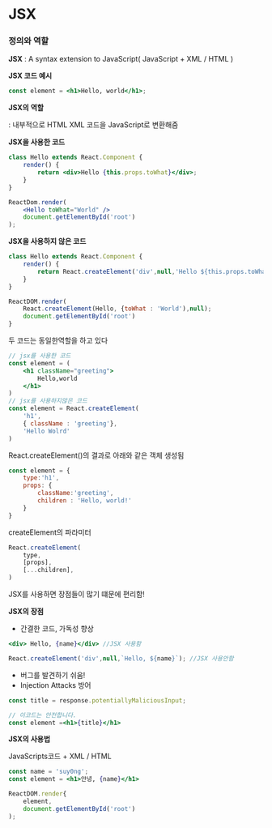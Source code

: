 # JSX

### **정의와 역할**

**JSX**  : A syntax extension to JavaScript( JavaScript + XML / HTML )

**JSX 코드 예시**

```jsx
const element = <h1>Hello, world</h1>;
```

**JSX의 역할**

: 내부적으로 HTML XML 코드을 JavaScript로 변환해줌

**JSX을 사용한 코드**

```jsx
class Hello extends React.Component {
	render() {
		return <div>Hello {this.props.toWhat}</div>;
	}
}

ReactDom.render(
	<Hello toWhat="World" />
	document.getElementById('root')
);
```

**JSX을 사용하지 않은 코드**

```jsx
class Hello extends React.Component {
	render() {
		return React.createElement('div',null,'Hello ${this.props.toWhat);
	}
}

ReactDOM.render(
	React.createElement(Hello, {toWhat : 'World'),null);
	document.getElementById('root')
}
```

두 코드는 동일한역할을 하고 있다

```jsx
// jsx를 사용한 코드
const element = (
	<h1 className="greeting">
		Hello,world
	</h1>
)
// jsx를 사용하지않은 코드
const element = React.createElement(
	'h1',
	{ className : 'greeting'},
	'Hello Wolrd'
)
```

React.createElement()의 결과로 아래와 같은 객체 생성됨

```jsx
const element = {
	type:'h1',
	props: {
		className:'greeting',
		children : 'Hello, world!'
	}
}
```

createElement의 파라미터

```jsx
React.createElement(
	type,
	[props],
	[...children],
)
```

JSX를 사용하면 장점들이 많기 떄문에 편리함!

**JSX의 장점**

- 간결한 코드, 가독성 향상

```jsx
<div> Hello, {name}</div> //JSX 사용함

React.createElement('div',null,`Hello, ${name}`); //JSX 사용안함
```

- 버그를 발견하기 쉬움!
- Injection Attacks 방어

```jsx
const title = response.potentiallyMaliciousInput;

// 이코드는 안전합니다.
const element =<h1>{title}</h1>
```

**JSX의 사용법**

JavaScripts코드 + XML / HTML

```jsx
const name = 'suy0ng';
const element = <h1>안녕, {name}</h1>

ReactDOM.render{
	element,
	document.getElementById('root')
);
```